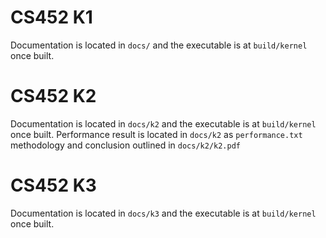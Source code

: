 # CS452 K1
Documentation is located in `docs/` and the executable is at `build/kernel` once built.

# CS452 K2
Documentation is located in `docs/k2` and the executable is at `build/kernel` once built.
Performance result is located in `docs/k2` as `performance.txt` methodology and conclusion outlined in `docs/k2/k2.pdf`

# CS452 K3
Documentation is located in `docs/k3` and the executable is at `build/kernel` once built.
